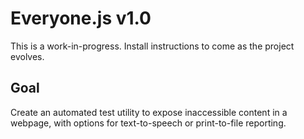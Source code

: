 # Everyone.js v1.0
This is a work-in-progress. Install instructions to come as the project evolves.

## Goal
Create an automated test utility to expose inaccessible content in a webpage, with options for text-to-speech or print-to-file reporting. 
